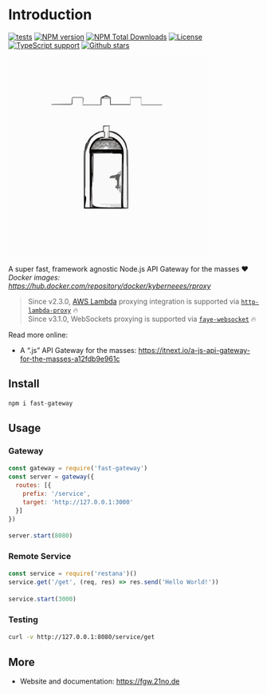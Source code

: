 # Introduction
[![tests](https://github.com/BackendStack21/fast-gateway/actions/workflows/tests.yaml/badge.svg)](https://github.com/BackendStack21/fast-gateway/actions/workflows/tests.yaml)
[![NPM version](https://badgen.net/npm/v/fast-gateway)](https://www.npmjs.com/package/fast-gateway)
[![NPM Total Downloads](https://badgen.net/npm/dt/fast-gateway)](https://www.npmjs.com/package/fast-gateway)
[![License](https://badgen.net/npm/license/fast-gateway)](https://www.npmjs.com/package/fast-gateway)
[![TypeScript support](https://badgen.net/npm/types/fast-gateway)](https://www.npmjs.com/package/fast-gateway)
[![Github stars](https://badgen.net/github/stars/jkyberneees/fast-gateway?icon=github)](https://github.com/jkyberneees/fast-gateway)

<img src="docs/fast-gateway-logo.svg" width="400">  

A super fast, framework agnostic Node.js API Gateway for the masses ❤️  
*Docker images: https://hub.docker.com/repository/docker/kyberneees/rproxy* 
> Since v2.3.0, [AWS Lambda](https://www.youtube.com/watch?v=EBSdyoO3goc) proxying integration is supported via [`http-lambda-proxy`](https://www.npmjs.com/package/http-lambda-proxy) 🔥  
> Since v3.1.0, WebSockets proxying is supported via [`faye-websocket`](https://www.npmjs.com/package/faye-websocket) 🔥

Read more online:
- A “.js” API Gateway for the masses: https://itnext.io/a-js-api-gateway-for-the-masses-a12fdb9e961c

## Install
```js
npm i fast-gateway
```

## Usage 
### Gateway
```js
const gateway = require('fast-gateway')
const server = gateway({
  routes: [{
    prefix: '/service',
    target: 'http://127.0.0.1:3000'
  }]
})

server.start(8080)
```
### Remote Service
```js
const service = require('restana')()
service.get('/get', (req, res) => res.send('Hello World!'))

service.start(3000)
```
### Testing
```bash
curl -v http://127.0.0.1:8080/service/get
```
## More
- Website and documentation: https://fgw.21no.de